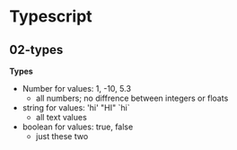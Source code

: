 # Typescript 
## 02-types 
**Types**
- Number for values: 1, -10, 5.3
  - all numbers; no diffrence between integers or floats
- string for values: 'hi' "HI" \`hi\`
  - all text values
- boolean for values: true, false
  - just these two  